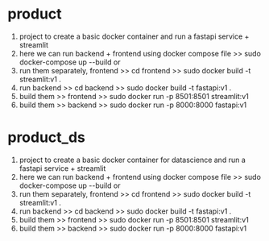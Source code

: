 # product
1. project to create a basic docker container and run a fastapi service + streamlit
2. here we can run backend + frontend using docker compose file >> sudo docker-compose up --build or
3. run them separately, frontend >> cd frontend >> sudo docker build -t streamlit:v1 .
4. run backend >> cd backend >> sudo docker build -t fastapi:v1 .
5. build them >> frontend >> sudo docker run -p 8501:8501 streamlit:v1
6. build them >> backend >> sudo docker run -p 8000:8000 fastapi:v1

# product_ds
1. project to create a basic docker container for datascience and run a fastapi service + streamlit
2. here we can run backend + frontend using docker compose file >> sudo docker-compose up --build or
3. run them separately, frontend >> cd frontend >> sudo docker build -t streamlit:v1 .
4. run backend >> cd backend >> sudo docker build -t fastapi:v1 .
5. build them >> frontend >> sudo docker run -p 8501:8501 streamlit:v1
6. build them >> backend >> sudo docker run -p 8000:8000 fastapi:v1